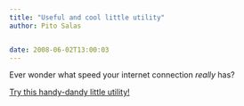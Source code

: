 ```yaml
---
title: "Useful and cool little utility"
author: Pito Salas


date: 2008-06-02T13:00:03
---
```




Ever wonder what speed your internet connection _really_ has?

[Try this handy-dandy little
utility!](<http://www.internetfrog.com/mypc/speedtest/>)


